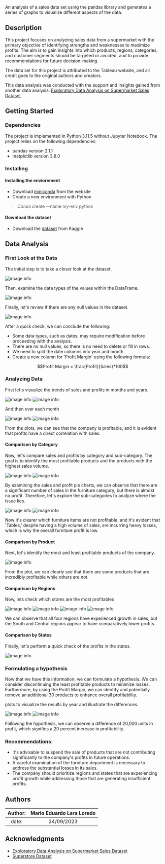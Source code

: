 
An analysis of a sales data set using the pandas library and generates a series of graphs to visualize different aspects of the data.

## Description

This project focuses on analyzing sales data from a supermarket with the primary objective of identifying strengths and weaknesses to maximize profits. The aim is to gain insights into which products, regions, categories, and customer segments should be targeted or avoided, and to provide recommendations for future decision-making. 

The data set for this project is attributed to the Tableau website, and all credit goes to the original authors and creators.

This data analysis was conducted with the support and insights gained from another data analysis: [Exploratory Data Analysis on Supermarket Sales Dataset](https://medium.com/@zeeshan.haider743/exploratory-data-analysis-on-supermarket-sales-dataset-620d04a7f792)

## Getting Started

### Dependencies

The project is implemented in Python 3.11.5 without Jupyter Notebook. The project relies on the following dependencies:

* pandas version 2.1.1
* matplotlib version 3.8.0


### Installing

#### Installing the enviorement
* Download [miniconda](https://docs.conda.io/projects/miniconda/en/latest/) from the website 
* Create a new environment with Python

> Conda create --name my-env python

#### Download the dataset
* Download the [dataset](https://www.kaggle.com/datasets/vivek468/superstore-dataset-final) from Kaggle

## Data Analysis 

### First Look at the Data

The initial step is to take a closer look at the dataset.

![image info](./imgs/df-head.png)

Then, examine the data types of the values within the DataFrame.

![image info](./imgs/df-info.png)

Finally, let's review if there are any null values in the dataset.

![image info](./imgs/df-null-values.png)

After a quick check, we can conclude the following:

* Some data types, such as dates, may require modification before proceeding with the analysis.
* There are no null values, so there is no need to delete or fill in rows.
* We need to split the date columns into year and month.
* Create a new column for 'Profit Margin' using the following formula:

$$Profit Margin = \frac{Profit}{Sales}*100$$

### Analyzing Data

First let's visualize the trends of sales and profits in months and years.

![image info](./imgs/sales-months-years.png)
![image info](./imgs/profit-months-years.png)

And then over each month

![image info](./imgs/monthly-sales.png)
![image info](./imgs/monthly-profit.png)

From the plots, we can see that the company is profitable, and it is evident that profits have a direct correlation with sales.

#### Comparison by Category

Now, let's compare sales and profits by category and sub-category. The goal is to identify the most profitable products and the products with the highest sales volume.

![image info](./imgs/sales-by-category.png)
![image info](./imgs/profit-by-category.png)

By examining the sales and profit pie charts, we can observe that there are a significant number of sales in the furniture category, but there is almost no profit. Therefore, let's explore the sub-categories to analyze where the issue lies.

![image info](./imgs/sales-by-sub-category.png)
![image info](./imgs/profit-by-sub-category.png)

Now it's clearer which furniture items are not profitable, and it's evident that 'Tables,' despite having a high volume of sales, are incurring heavy losses, which is why the overall furniture profit is low.

#### Comparison by Product

Next, let's identify the most and least profitable products of the company.

![image info](./imgs/top-bottom-5-profit-product_name.png)

From the plot, we can clearly see that there are some products that are incredibly profitable while others are not.

#### Comparison by Regions

Now, lets check which stores are the most profitables

![image info](./imgs/sales-by-region.png)
![image info](./imgs/profit-by-region.png)
![image info](./imgs/sales-over-the-years.png)
![image info](./imgs/profit-over-the-years.png)

We can observe that all four regions have experienced growth in sales, but the South and Central regions appear to have comparatively lower profits.

#### Comparison by States

Finally, let's perform a quick check of the profits in the states.

![image info](./imgs/top-bottom-5-profit-State.png)

### Formulating a hypothesis

Now that we have this information, we can formulate a hypothesis. We can consider discontinuing the least profitable products to minimize losses. Furthermore, by using the Profit Margin, we can identify and potentially remove an additional 30 products to enhance overall profitability.

plots to visualize the results by year and illustrate the differences.

![image info](./imgs/profit-per-year.png)
![image info](./imgs/hypotesis-profit-per-year.png)

Following the hypothesis, we can observe a difference of 20,000 units in profit, which signifies a 20 percent increase in profitability.

### Recommendations:

* It's advisable to suspend the sale of products that are not contributing significantly to the company's profits in future operations.
* A careful examination of the furniture department is necessary to address the substantial losses in its sales.
* The company should prioritize regions and states that are experiencing profit growth while addressing those that are generating insufficient profits.

## Authors

|Author: |Mario Eduardo Lara Loredo|
|:---: |:---:|
|date:|24/09/2023|

## Acknowledgments

* [Exploratory Data Analysis on Supermarket Sales Dataset](https://medium.com/@zeeshan.haider743/exploratory-data-analysis-on-supermarket-sales-dataset-620d04a7f792)
* [Superstore Dataset](https://www.kaggle.com/datasets/vivek468/superstore-dataset-final)
